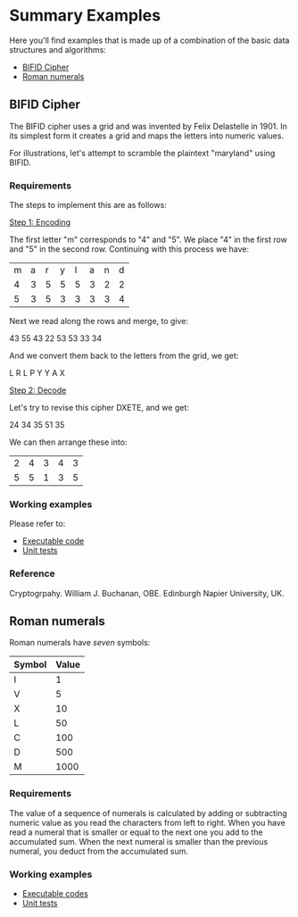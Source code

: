 # Summary Examples

Here you'll find examples that is made up of a combination of the basic data structures and algorithms:

* [BIFID Cipher](#bifid-cipher)
* [Roman numerals](#roman-numerals)

## BIFID Cipher

The BIFID cipher uses a grid and was invented by Felix Delastelle in 1901. In its simplest form it creates a grid and maps the letters into numeric values.

For illustrations, let's attempt to scramble the plaintext "maryland" using BIFID.

### Requirements

The steps to implement this are as follows:

<u>Step 1: Encoding</u>

The first letter "m" corresponds to "4" and "5". We place "4" in the first row and "5" in the second row. Continuing with this process we have:

|  |  |  |  |  |  |  |  |
| -- | -- | -- | -- | -- | -- | -- | -- |
| m | a | r | y | l | a | n | d |
| 4 | 3 | 5 | 5 | 5 | 3 | 2 | 2 |
| 5 | 3 | 5 | 3 | 3 | 3 | 3 | 4 |

Next we read along the rows and merge, to give:

43 55 43 22 53 53 33 34

And we convert them back to the letters from the grid, we get:

L R L P Y Y A X

<u>Step 2: Decode</u>

Let's try to revise this cipher DXETE, and we get:

24 34 35 51 35

We can then arrange these into:

|  |  |  |  |  |
| -- | -- | -- | -- | -- |
| 2 | 4 | 3 | 4 | 3 |
| 5 | 5 | 1 | 3 | 5 |

### Working examples

Please refer to:

* [Executable code](../cmd/bifid-cypher/main.go)
* [Unit tests](../cmd/bifid-cypher/main_test.go)

### Reference

Cryptogrpahy. William J. Buchanan, OBE. Edinburgh Napier University, UK.

## Roman numerals

Roman numerals have *seven* symbols:

| Symbol | Value |
| -- | -- |
|  I | 1    |
|  V | 5    |
|  X | 10   |
|  L | 50   |
|  C | 100  |
|  D | 500  |
|  M | 1000 |

### Requirements

The value of a sequence of numerals is calculated by adding or subtracting numeric value as you read the characters from left to right. When you have read a numeral that is smaller or equal to the next one you add to the accumulated sum. When the next numeral is smaller than the previous numeral, you deduct from the accumulated sum.

### Working examples

* [Executable codes](../cmd/roman-numerals/main.go)
* [Unit tests](../cmd/roman-numerals/main_test.go)
